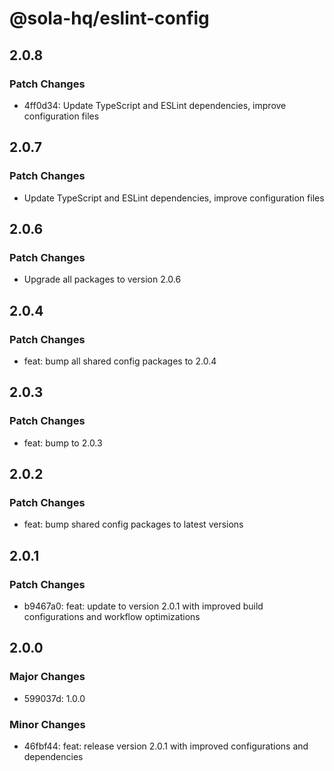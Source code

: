 # @sola-hq/eslint-config

## 2.0.8

### Patch Changes

- 4ff0d34: Update TypeScript and ESLint dependencies, improve configuration files

## 2.0.7

### Patch Changes

- Update TypeScript and ESLint dependencies, improve configuration files

## 2.0.6

### Patch Changes

- Upgrade all packages to version 2.0.6

## 2.0.4

### Patch Changes

- feat: bump all shared config packages to 2.0.4

## 2.0.3

### Patch Changes

- feat: bump to 2.0.3

## 2.0.2

### Patch Changes

- feat: bump shared config packages to latest versions

## 2.0.1

### Patch Changes

- b9467a0: feat: update to version 2.0.1 with improved build configurations and workflow
  optimizations

## 2.0.0

### Major Changes

- 599037d: 1.0.0

### Minor Changes

- 46fbf44: feat: release version 2.0.1 with improved configurations and dependencies
